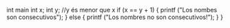 
int main
 int x;
 int y; //y és menor que x
 if (x == y + 1) {
  printf ("Los nombes son consecutivos");
}
 else {
  printf ("Los nombres no son consecutivos!");
 }
}
